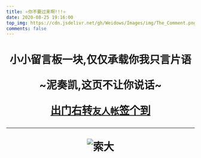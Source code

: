 ```yaml
---
title: ⭐你不要过来啊!!!⭐
date: 2020-08-25 19:16:00
top_img: https://cdn.jsdelivr.net/gh/Weidows/Images/img/The_Comment.png
comments: false
---
```


<!--
 * @Author: Weidows
 * @Date: 2020-08-25 19:14:35
 * @LastEditors: Weidows
 * @LastEditTime: 2020-12-24 20:45:59
 * @FilePath: \Weidowsd:\Game\Demo\Github\Blog-private\source\tags\comment.md
-->

<h1 align="center">

小小留言板一块,仅仅承载你我只言片语

~泥奏凯,这页不让你说话~

[出门右转`友人帐`签个到](./link)

---

![索大](https://cdn.jsdelivr.net/gh/Weidows/Images/anime/Onepiece/QQ图片20190624124419.jpg)

</h1>
